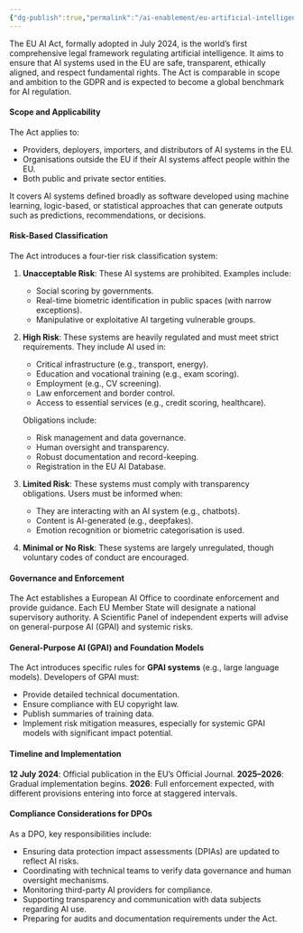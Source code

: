 ```yaml
---
{"dg-publish":true,"permalink":"/ai-enablement/eu-artificial-intelligence-act-eu-ai-act/","title":["EU Artificial Intelligence Act (EU AI Act)"]}
---
```



The EU AI Act, formally adopted in July 2024, is the world’s first comprehensive legal framework regulating artificial intelligence. It aims to ensure that AI systems used in the EU are safe, transparent, ethically aligned, and respect fundamental rights. The Act is comparable in scope and ambition to the GDPR and is expected to become a global benchmark for AI regulation.

#### **Scope and Applicability**

The Act applies to:
- Providers, deployers, importers, and distributors of AI systems in the EU.
- Organisations outside the EU if their AI systems affect people within the EU.
- Both public and private sector entities.

It covers AI systems defined broadly as software developed using machine learning, logic-based, or statistical approaches that can generate outputs such as predictions, recommendations, or decisions.

#### **Risk-Based Classification**

The Act introduces a four-tier risk classification system:

1. **Unacceptable Risk**: These AI systems are prohibited. Examples include:
    - Social scoring by governments.
    - Real-time biometric identification in public spaces (with narrow exceptions).
    - Manipulative or exploitative AI targeting vulnerable groups.

2. **High Risk**: These systems are heavily regulated and must meet strict requirements. They include AI used in:
    - Critical infrastructure (e.g., transport, energy).
    - Education and vocational training (e.g., exam scoring).
    - Employment (e.g., CV screening).
    - Law enforcement and border control.
    - Access to essential services (e.g., credit scoring, healthcare).
    
    Obligations include:
    - Risk management and data governance.
    - Human oversight and transparency.
    - Robust documentation and record-keeping.
    - Registration in the EU AI Database.

3. **Limited Risk**: These systems must comply with transparency obligations. Users must be informed when:
    - They are interacting with an AI system (e.g., chatbots).
    - Content is AI-generated (e.g., deepfakes).
    - Emotion recognition or biometric categorisation is used.

4. **Minimal or No Risk**: These systems are largely unregulated, though voluntary codes of conduct are encouraged.
    
#### **Governance and Enforcement**

The Act establishes a European AI Office to coordinate enforcement and provide guidance. Each EU Member State will designate a national supervisory authority. A Scientific Panel of independent experts will advise on general-purpose AI (GPAI) and systemic risks.

#### **General-Purpose AI (GPAI) and Foundation Models**

The Act introduces specific rules for **GPAI systems** (e.g., large language models). Developers of GPAI must:
- Provide detailed technical documentation.
- Ensure compliance with EU copyright law.
- Publish summaries of training data.
- Implement risk mitigation measures, especially for systemic GPAI models with significant impact potential.

#### **Timeline and Implementation**

**12 July 2024**: Official publication in the EU’s Official Journal.
**2025–2026**: Gradual implementation begins.
**2026**: Full enforcement expected, with different provisions entering into force at staggered intervals.

#### **Compliance Considerations for DPOs**

As a DPO, key responsibilities include:
- Ensuring data protection impact assessments (DPIAs) are updated to reflect AI risks.
- Coordinating with technical teams to verify data governance and human oversight mechanisms.
- Monitoring third-party AI providers for compliance.
- Supporting transparency and communication with data subjects regarding AI use.
- Preparing for audits and documentation requirements under the Act.
